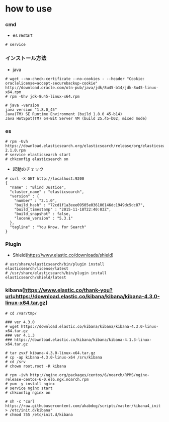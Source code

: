 # how to use



### cmd

+ es restart

```
# service 
```



### インストール方法

+ java

```
# wget --no-check-certificate --no-cookies - --header "Cookie: oraclelicense=accept-securebackup-cookie" http://download.oracle.com/otn-pub/java/jdk/8u45-b14/jdk-8u45-linux-x64.rpm
# rpm -Uhv jdk-8u45-linux-x64.rpm
```

```
# java -version
java version "1.8.0_45"
Java(TM) SE Runtime Environment (build 1.8.0_45-b14)
Java HotSpot(TM) 64-Bit Server VM (build 25.45-b02, mixed mode)
```

### es

```
# rpm -Uvh https://download.elasticsearch.org/elasticsearch/release/org/elasticsearch/distribution/rpm/elasticsearch/2.1.0/elasticsearch-2.1.0.rpm
# service elasticsearch start
# chkconfig elasticsearch on
```

+ 起動のチェック

```
# curl -X GET http://localhost:9200
{
  "name" : "Blind Justice",
  "cluster_name" : "elasticsearch",
  "version" : {
    "number" : "2.1.0",
    "build_hash" : "72cd1f1a3eee09505e036106146dc1949dc5dc87",
    "build_timestamp" : "2015-11-18T22:40:03Z",
    "build_snapshot" : false,
    "lucene_version" : "5.3.1"
  },
  "tagline" : "You Know, for Search"
}
```

### Plugin

+ Shield(https://www.elastic.co/downloads/shield)

```
# usr/share/elasticsearch/bin/plugin install elasticsearch/license/latest
# /usr/share/elasticsearch/bin/plugin install elasticsearch/shield/latest
```



### kibana(https://www.elastic.co/thank-you?url=https://download.elastic.co/kibana/kibana/kibana-4.3.0-linux-x64.tar.gz)


```
# cd /var/tmp/

### ver 4.3.0
# wget https://download.elastic.co/kibana/kibana/kibana-4.3.0-linux-x64.tar.gz
### ver 4.1.3
### https://download.elastic.co/kibana/kibana/kibana-4.1.3-linux-x64.tar.gz

# tar zvxf kibana-4.3.0-linux-x64.tar.gz
# cp -ap kibana-4.3.0-linux-x64 /srv/kibana
# cd /srv
# chown root.root -R kibana
```

```
# rpm -ivh http://nginx.org/packages/centos/6/noarch/RPMS/nginx-release-centos-6-0.el6.ngx.noarch.rpm
# yum -y install nginx
# service nginx start
# chkconfig nginx on
```





```
# sh -c "curl https://raw.githubusercontent.com/akabdog/scripts/master/kibana4_init > /etc/init.d/kibana"
# chmod 755 /etc/init.d/kibana
```
